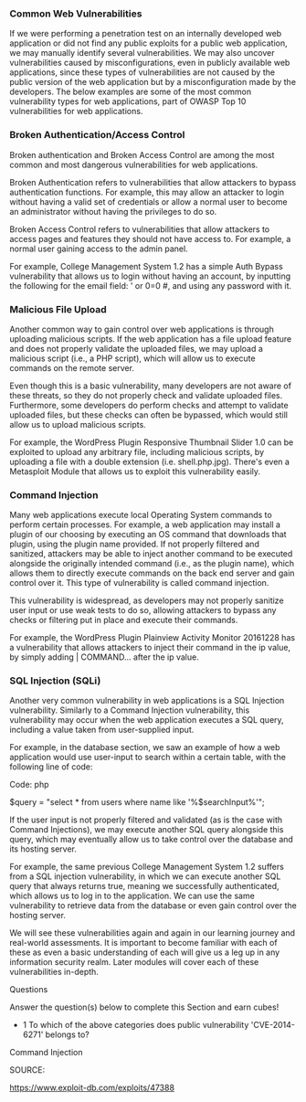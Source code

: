 <h3>Common Web Vulnerabilities</h3>

If we were performing a penetration test on an internally developed web application or did not find any public exploits for a public web application, we may manually identify several vulnerabilities. We may also uncover vulnerabilities caused by misconfigurations, even in publicly available web applications, since these types of vulnerabilities are not caused by the public version of the web application but by a misconfiguration made by the developers. The below examples are some of the most common vulnerability types for web applications, part of OWASP Top 10 vulnerabilities for web applications.

<h3>Broken Authentication/Access Control</h3>

Broken authentication and Broken Access Control are among the most common and most dangerous vulnerabilities for web applications.

Broken Authentication refers to vulnerabilities that allow attackers to bypass authentication functions. For example, this may allow an attacker to login without having a valid set of credentials or allow a normal user to become an administrator without having the privileges to do so.

Broken Access Control refers to vulnerabilities that allow attackers to access pages and features they should not have access to. For example, a normal user gaining access to the admin panel.

For example, College Management System 1.2 has a simple Auth Bypass vulnerability that allows us to login without having an account, by inputting the following for the email field: ' or 0=0 #, and using any password with it.

<h3>Malicious File Upload</h3>

Another common way to gain control over web applications is through uploading malicious scripts. If the web application has a file upload feature and does not properly validate the uploaded files, we may upload a malicious script (i.e., a PHP script), which will allow us to execute commands on the remote server.

Even though this is a basic vulnerability, many developers are not aware of these threats, so they do not properly check and validate uploaded files. Furthermore, some developers do perform checks and attempt to validate uploaded files, but these checks can often be bypassed, which would still allow us to upload malicious scripts.

For example, the WordPress Plugin Responsive Thumbnail Slider 1.0 can be exploited to upload any arbitrary file, including malicious scripts, by uploading a file with a double extension (i.e. shell.php.jpg). There's even a Metasploit Module that allows us to exploit this vulnerability easily.

<h3>Command Injection</h3>

Many web applications execute local Operating System commands to perform certain processes. For example, a web application may install a plugin of our choosing by executing an OS command that downloads that plugin, using the plugin name provided. If not properly filtered and sanitized, attackers may be able to inject another command to be executed alongside the originally intended command (i.e., as the plugin name), which allows them to directly execute commands on the back end server and gain control over it. This type of vulnerability is called command injection.

This vulnerability is widespread, as developers may not properly sanitize user input or use weak tests to do so, allowing attackers to bypass any checks or filtering put in place and execute their commands.

For example, the WordPress Plugin Plainview Activity Monitor 20161228 has a vulnerability that allows attackers to inject their command in the ip value, by simply adding | COMMAND... after the ip value.

<h3>SQL Injection (SQLi)</h3>

Another very common vulnerability in web applications is a SQL Injection vulnerability. Similarly to a Command Injection vulnerability, this vulnerability may occur when the web application executes a SQL query, including a value taken from user-supplied input.

For example, in the database section, we saw an example of how a web application would use user-input to search within a certain table, with the following line of code:

Code: php

$query = "select * from users where name like '%$searchInput%'";

If the user input is not properly filtered and validated (as is the case with Command Injections), we may execute another SQL query alongside this query, which may eventually allow us to take control over the database and its hosting server.

For example, the same previous College Management System 1.2 suffers from a SQL injection vulnerability, in which we can execute another SQL query that always returns true, meaning we successfully authenticated, which allows us to log in to the application. We can use the same vulnerability to retrieve data from the database or even gain control over the hosting server.

We will see these vulnerabilities again and again in our learning journey and real-world assessments. It is important to become familiar with each of these as even a basic understanding of each will give us a leg up in any information security realm. Later modules will cover each of these vulnerabilities in-depth.

Questions

Answer the question(s) below to complete this Section and earn cubes!

- 1 To which of the above categories does public vulnerability 'CVE-2014-6271' belongs to?

Command Injection

SOURCE:

https://www.exploit-db.com/exploits/47388
